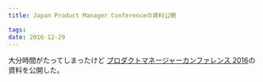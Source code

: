 ```yaml
---
title: Japan Product Manager Conferenceの資料公開

tags:
date: 2016-12-29
---
```


大分時間がたってしまったけど [プロダクトマネージャーカンファレンス 2016](http://pmconf.jp/)の資料を公開した。

<script async class="speakerdeck-embed" data-id="6ee8a1eefaef4f29a8908b5f8c8e3bfb" data-ratio="1.33333333333333" src="//speakerdeck.com/assets/embed.js"></script>